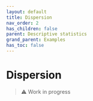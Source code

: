 ```yaml
---
layout: default
title: Dispersion
nav_order: 2
has_children: false
parent: Descriptive statistics
grand_parent: Examples
has_toc: false
---
```

# Dispersion

> ⚠️ Work in progress




<!-- Generated with mdsplit: https://github.com/alandefreitas/mdsplit -->
